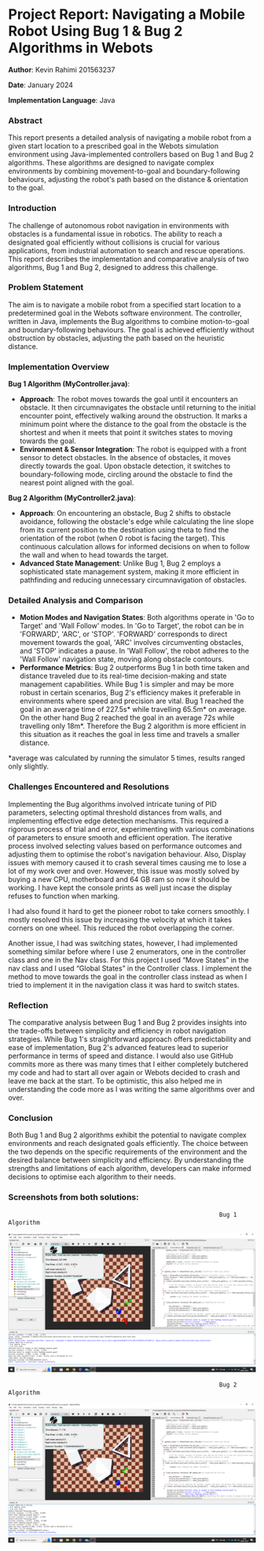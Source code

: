 # Project Report: Navigating a Mobile Robot Using Bug 1 & Bug 2 Algorithms in Webots

**Author**: Kevin Rahimi 201563237

**Date**: January 2024

**Implementation Language**: Java

### Abstract

This report presents a detailed analysis of navigating a mobile robot from a given start location to a prescribed goal in the Webots simulation environment using Java-implemented controllers based on Bug 1 and Bug 2 algorithms. These algorithms are designed to navigate complex environments by combining movement-to-goal and boundary-following behaviours, adjusting the robot's path based on the distance & orientation to the goal.

### Introduction

The challenge of autonomous robot navigation in environments with obstacles is a fundamental issue in robotics. The ability to reach a designated goal efficiently without collisions is crucial for various applications, from industrial automation to search and rescue operations. This report describes the implementation and comparative analysis of two algorithms, Bug 1 and Bug 2, designed to address this challenge.

### Problem Statement

The aim is to navigate a mobile robot from a specified start location to a predetermined goal in the Webots software environment. The controller, written in Java, implements the Bug algorithms to combine motion-to-goal and boundary-following behaviours. The goal is achieved efficiently without obstruction by obstacles, adjusting the path based on the heuristic distance.

### Implementation Overview

**Bug 1 Algorithm (MyController.java)**:

- **Approach**: The robot moves towards the goal until it encounters an obstacle. It then circumnavigates the obstacle until returning to the initial encounter point, effectively walking around the obstruction. It marks a minimum point where the distance to the goal from the obstacle is the shortest and when it meets that point it switches states to moving towards the goal.
- **Environment & Sensor Integration**: The robot is equipped with a front sensor to detect obstacles. In the absence of obstacles, it moves directly towards the goal. Upon obstacle detection, it switches to boundary-following mode, circling around the obstacle to find the nearest point aligned with the goal.

**Bug 2 Algorithm (MyController2.java)**:

- **Approach**: On encountering an obstacle, Bug 2 shifts to obstacle avoidance, following the obstacle's edge while calculating the line slope from its current position to the destination using theta to find the orientation of the robot (when 0 robot is facing the target). This continuous calculation allows for informed decisions on when to follow the wall and when to head towards the target.
- **Advanced State Management**: Unlike Bug 1, Bug 2 employs a sophisticated state management system, making it more efficient in pathfinding and reducing unnecessary circumnavigation of obstacles.

### Detailed Analysis and Comparison

- **Motion Modes and Navigation States**: Both algorithms operate in 'Go to Target' and 'Wall Follow' modes. In 'Go to Target', the robot can be in 'FORWARD', 'ARC', or 'STOP'. 'FORWARD' corresponds to direct movement towards the goal, 'ARC' involves circumventing obstacles, and 'STOP' indicates a pause. In 'Wall Follow', the robot adheres to the 'Wall Follow' navigation state, moving along obstacle contours.
- **Performance Metrics**: Bug 2 outperforms Bug 1 in both time taken and distance traveled due to its real-time decision-making and state management capabilities. While Bug 1 is simpler and may be more robust in certain scenarios, Bug 2's efficiency makes it preferable in environments where speed and precision are vital. Bug 1 reached the goal in an average time of 227.5s* while travelling 65.5m* on average. On the other hand Bug 2 reached the goal in an average 72s while travelling only 18m*. Therefore the Bug 2 algorithm is more efficient in this situation as it reaches the goal in less time and travels a smaller distance.

*average was calculated by running the simulator 5 times, results ranged only slightly.

### Challenges Encountered and Resolutions

Implementing the Bug algorithms involved intricate tuning of PID parameters, selecting optimal threshold distances from walls, and implementing effective edge detection mechanisms. This required a rigorous process of trial and error, experimenting with various combinations of parameters to ensure smooth and efficient operation. The iterative process involved selecting values based on performance outcomes and adjusting them to optimise the robot's navigation behaviour. Also, Display issues with memory caused it to crash several times causing me to lose a lot of my work over and over. However, this issue was mostly solved by buying a new CPU, motherboard and 64 GB ram so now it should be working. I have kept the console prints as well just incase the display refuses to function when marking.

I had also found it hard to get the pioneer robot to take corners smoothly. I mostly resolved this issue by increasing the velocity at which it takes corners on one wheel. This reduced the robot overlapping the corner.

Another issue, I had was switching states, however, I had implemented something similar before where I use 2 enumerators, one in the controller class and one in the Nav class. For this project I used “Move States” in the nav class and I used “Global States” in the Controller class. I  implement the method to move towards the goal in the controller class instead as when I tried to implement it in the navigation class it was hard to switch states.

### Reflection

The comparative analysis between Bug 1 and Bug 2 provides insights into the trade-offs between simplicity and efficiency in robot navigation strategies. While Bug 1's straightforward approach offers predictability and ease of implementation, Bug 2's advanced features lead to superior performance in terms of speed and distance. I would also use GitHub commits more as there was many times that I either completely butchered my code and had to start all over again or Webots decided to crash and leave me back at the start. To be optimistic, this also helped me in understanding the code more as I was writing the same algorithms over and over.

### Conclusion

Both Bug 1 and Bug 2 algorithms exhibit the potential to navigate complex environments and reach designated goals efficiently. The choice between the two depends on the specific requirements of the environment and the desired balance between simplicity and efficiency. By understanding the strengths and limitations of each algorithm, developers can make informed decisions to optimise each algorithm to their needs.

### Screenshots from both solutions:
                                                                Bug 1 Algorithm

![Untitled](Project%20Report%20Navigating%20a%20Mobile%20Robot%20Using%20Bug%201ffd9a5fe65b48c5b9e16520671d3156/Untitled.png)

                                                                Bug 2 Algorithm

![Untitled](Project%20Report%20Navigating%20a%20Mobile%20Robot%20Using%20Bug%201ffd9a5fe65b48c5b9e16520671d3156/Untitled%201.png)
